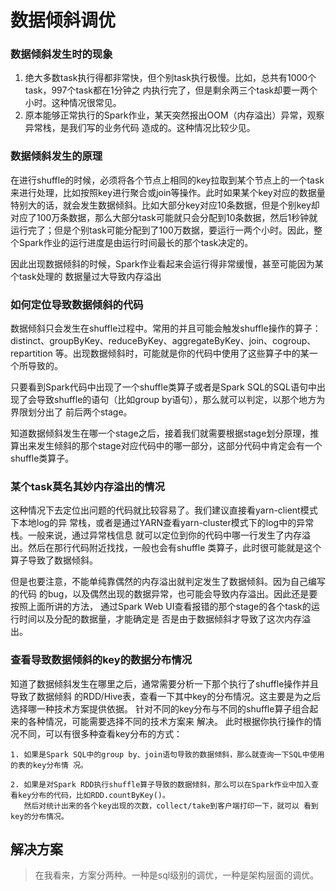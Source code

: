 # 数据倾斜调优

### 数据倾斜发生时的现象
1. 绝大多数task执行得都非常快，但个别task执行极慢。比如，总共有1000个task，997个task都在1分钟之 内执行完了，但是剩余两三个task却要一两个小时。这种情况很常见。 
2. 原本能够正常执行的Spark作业，某天突然报出OOM（内存溢出）异常，观察异常栈，是我们写的业务代码 造成的。这种情况比较少见。

### 数据倾斜发生的原理
在进行shuffle的时候，必须将各个节点上相同的key拉取到某个节点上的一个task来进行处理，比如按照key进行聚合或join等操作。此时如果某个key对应的数据量特别大的话，就会发生数据倾斜。比如大部分key对应10条数据，但是个别key却对应了100万条数据，那么大部分task可能就只会分配到10条数据，然后1秒钟就运行完了；但是个别task可能分配到了100万数据，要运行一两个小时。因此，整个Spark作业的运行进度是由运行时间最长的那个task决定的。

因此出现数据倾斜的时候，Spark作业看起来会运行得非常缓慢，甚至可能因为某个task处理的 数据量过大导致内存溢出

### 如何定位导致数据倾斜的代码
数据倾斜只会发生在shuffle过程中。常用的并且可能会触发shuffle操作的算子：distinct、groupByKey、reduceByKey、aggregateByKey、join、cogroup、repartition 等。出现数据倾斜时，可能就是你的代码中使用了这些算子中的某一个所导致的。

只要看到Spark代码中出现了一个shuffle类算子或者是Spark SQL的SQL语句中出现了会导致shuffle的语句（比如group by语句），那么就可以判定，以那个地方为界限划分出了 前后两个stage。

知道数据倾斜发生在哪一个stage之后，接着我们就需要根据stage划分原理，推算出来发生倾斜的那个stage对应代码中的哪一部分，这部分代码中肯定会有一个shuffle类算子。

### 某个task莫名其妙内存溢出的情况
这种情况下去定位出问题的代码就比较容易了。我们建议直接看yarn-client模式下本地log的异 常栈，或者是通过YARN查看yarn-cluster模式下的log中的异常栈。一般来说，通过异常栈信息 就可以定位到你的代码中哪一行发生了内存溢出。然后在那行代码附近找找，一般也会有shuffle 类算子，此时很可能就是这个算子导致了数据倾斜。

但是也要注意，不能单纯靠偶然的内存溢出就判定发生了数据倾斜。因为自己编写的代码 的bug，以及偶然出现的数据异常，也可能会导致内存溢出。因此还是要按照上面所讲的方法， 通过Spark Web UI查看报错的那个stage的各个task的运行时间以及分配的数据量，才能确定是 否是由于数据倾斜才导致了这次内存溢出。

### 查看导致数据倾斜的key的数据分布情况
知道了数据倾斜发生在哪里之后，通常需要分析一下那个执行了shuffle操作并且导致了数据倾斜 的RDD/Hive表，查看一下其中key的分布情况。这主要是为之后选择哪一种技术方案提供依据。 针对不同的key分布与不同的shuffle算子组合起来的各种情况，可能需要选择不同的技术方案来 解决。 此时根据你执行操作的情况不同，可以有很多种查看key分布的方式：

```
1. 如果是Spark SQL中的group by、join语句导致的数据倾斜，那么就查询一下SQL中使用的表的key分布情 况。 

2. 如果是对Spark RDD执行shuffle算子导致的数据倾斜，那么可以在Spark作业中加入查看key分布的代码，比如RDD.countByKey()。
   然后对统计出来的各个key出现的次数，collect/take到客户端打印一下，就可以 看到key的分布情况。
```

## 解决方案
> 在我看来，方案分两种。一种是sql级别的调优，一种是架构层面的调优。
